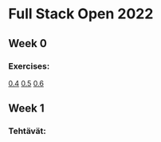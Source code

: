 # Full Stack Open 2022
## Week 0
### Exercises:
[0.4](https://github.com/kasperikaivola/fsopen/blob/master/fs_week0/0.4_muistiinpano.txt)
[0.5](https://github.com/kasperikaivola/fsopen/blob/master/fs_week0/0.5_spa.txt)
[0.6](https://github.com/kasperikaivola/fsopen/blob/master/fs_week0/0.6_spa_muistiinpano.txt)

## Week 1
### Tehtävät:
